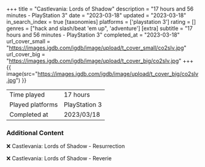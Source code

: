 +++
title = "Castlevania: Lords of Shadow"
description = "17 hours and 56 minutes - PlayStation 3"
date = "2023-03-18"
updated = "2023-03-18"
in_search_index = true
[taxonomies]
platforms = ['playstation 3']
rating = []
genres = ["hack and slash/beat 'em up", 'adventure']
[extra]
subtitle = "17 hours and 56 minutes - PlayStation 3"
completed_at = "2023-03-18"
url_cover_small = "https://images.igdb.com/igdb/image/upload/t_cover_small/co2slv.jpg"
url_cover_big = "https://images.igdb.com/igdb/image/upload/t_cover_big/co2slv.jpg"
+++
{{ image(src="https://images.igdb.com/igdb/image/upload/t_cover_big/co2slv.jpg") }}

|              |            |
| ------------ | ---------- |
| Time played  | 17 hours |
| Played platforms    | PlayStation 3 |
| Completed at | 2023/03/18 |



### Additional Content


❌ Castlevania: Lords of Shadow - Resurrection

❌ Castlevania: Lords of Shadow - Reverie
